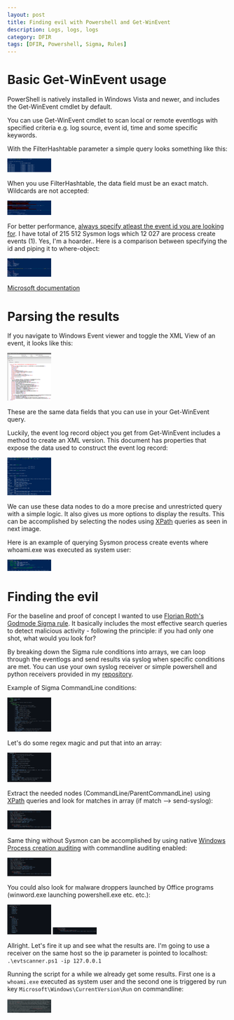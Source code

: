 ```yaml
---
layout: post
title: Finding evil with Powershell and Get-WinEvent
description: Logs, logs, logs
category: DFIR
tags: [DFIR, Powershell, Sigma, Rules]
---
```


# Basic Get-WinEvent usage

PowerShell is natively installed in Windows Vista and newer, and includes the Get-WinEvent cmdlet by default.

You can use Get-WinEvent cmdlet to scan local or remote eventlogs with specified criteria e.g. log source, event id, time and some specific keywords.

With the FilterHashtable parameter a simple query looks something like this:

<img src="https://raw.githubusercontent.com/dfirale/dfirale.github.io/master/assets/images/GetWinEvent/pic1.PNG" width="100"/>

When you use FilterHashtable, the data field must be an exact match. Wildcards are not accepted:

<img src="https://raw.githubusercontent.com/dfirale/dfirale.github.io/master/assets/images/GetWinEvent/pic3.PNG" width="100"/>

For better performance, <u>always specify atleast the event id you are looking for</u>. I have total of 215 512 Sysmon logs which 12 027 are process create events (1). Yes, I'm a hoarder.. Here is a comparison between specifying the id and piping it to where-object:

<img src="https://raw.githubusercontent.com/dfirale/dfirale.github.io/master/assets/images/GetWinEvent/perf.png" width="100"/>

[Microsoft documentation](https://docs.microsoft.com/en-us/powershell/module/microsoft.powershell.diagnostics/get-winevent?view=powershell-7.1)

# Parsing the results

If you navigate to Windows Event viewer and toggle the XML View of an event, it looks like this:

<img src="https://raw.githubusercontent.com/dfirale/dfirale.github.io/master/assets/images/GetWinEvent/xmlview.png" width="100"/>

These are the same data fields that you can use in your Get-WinEvent query.

Luckily, the event log record object you get from Get-WinEvent includes a method to create an XML version. This document has properties that expose the data used to construct the event log record:

<img src="https://raw.githubusercontent.com/dfirale/dfirale.github.io/master/assets/images/GetWinEvent/nodes.png" width="100"/>

We can use these data nodes to do a more precise and unrestricted query with a simple logic. It also gives us more options to display the results. This can be accomplished by selecting the nodes using [XPath](https://devblogs.microsoft.com/scripting/understanding-xml-and-xpath/) queries as seen in next image.

Here is an example of querying Sysmon process create events where whoami.exe was executed as system user:

<img src="https://raw.githubusercontent.com/dfirale/dfirale.github.io/master/assets/images/GetWinEvent/whoami.PNG" width="100"/>

# Finding the evil

For the baseline and proof of concept I wanted to use [Florian Roth's](https://twitter.com/cyb3rops) [Godmode Sigma rule](https://github.com/Neo23x0/sigma/blob/master/other/godmode_sigma_rule.yml). It basically includes the most effective search queries to detect malicious activity - following the principle: if you had only one shot, what would you look for?

By breaking down the Sigma rule conditions into arrays, we can loop through the eventlogs and send results via syslog when specific conditions are met. You can use your own syslog receiver or simple powershell and python receivers provided in my [repository](https://github.com/dfirale/evtscanner).

Example of Sigma CommandLine conditions:

<img src="https://raw.githubusercontent.com/dfirale/dfirale.github.io/master/assets/images/GetWinEvent/cmdline.PNG" width="100"/>

Let's do some regex magic and put that into an array:

<img src="https://raw.githubusercontent.com/dfirale/dfirale.github.io/master/assets/images/GetWinEvent/cmdlineps.PNG" width="100"/>

Extract the needed nodes (CommandLine/ParentCommandLine) using [XPath](https://devblogs.microsoft.com/scripting/understanding-xml-and-xpath/) queries and look for matches in array (if match --> send-syslog):

<img src="https://raw.githubusercontent.com/dfirale/dfirale.github.io/master/assets/images/GetWinEvent/cmdlineps1.PNG" width="100"/>

Same thing without Sysmon can be accomplished by using native [Windows Process creation auditing](https://docs.microsoft.com/en-us/windows-server/identity/ad-ds/manage/component-updates/command-line-process-auditing) with commandline auditing enabled:

<img src="https://raw.githubusercontent.com/dfirale/dfirale.github.io/master/assets/images/GetWinEvent/4688.PNG" width="100"/>

You could also look for malware droppers launched by Office programs (winword.exe launching powershell.exe etc. etc.):

<img src="https://raw.githubusercontent.com/dfirale/dfirale.github.io/master/assets/images/GetWinEvent/odropper.PNG" width="100"/>

<img src="https://raw.githubusercontent.com/dfirale/dfirale.github.io/master/assets/images/GetWinEvent/odropperlogic.PNG" width="100"/>

Allright. Let's fire it up and see what the results are. I'm going to use a receiver on the same host so the ip parameter is pointed to localhost: `.\evtscanner.ps1 -ip 127.0.0.1`

Running the script for a while we already get some results. First one is a `whoami.exe` executed as system user and the second one is triggered by run key `Microsoft\Windows\CurrentVersion\Run` on commandline:

<img src="https://raw.githubusercontent.com/dfirale/dfirale.github.io/master/assets/images/GetWinEvent/results.png" width="100"/>



